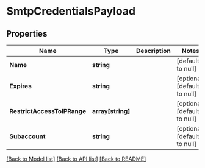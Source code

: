 # SmtpCredentialsPayload

## Properties
Name | Type | Description | Notes
------------ | ------------- | ------------- | -------------
**Name** | **string** |  | [default to null]
**Expires** | **string** |  | [optional] [default to null]
**RestrictAccessToIPRange** | **array[string]** |  | [optional] [default to null]
**Subaccount** | **string** |  | [optional] [default to null]

[[Back to Model list]](../README.md#documentation-for-models) [[Back to API list]](../README.md#documentation-for-api-endpoints) [[Back to README]](../README.md)


